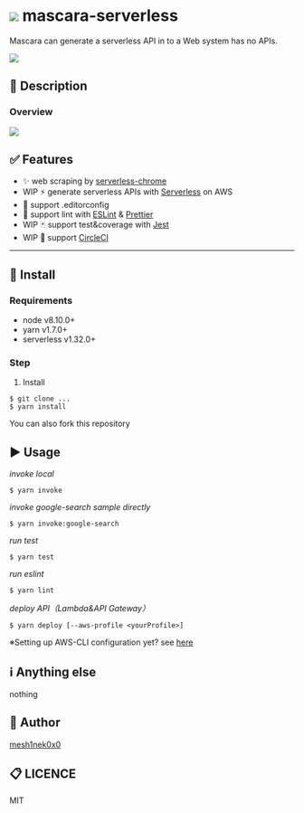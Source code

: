 # ![](https://dummyimage.com/32&text=mascara) mascara-serverless
<!-- add logo image if you like -->

Mascara can generate a serverless API in to a Web system has no APIs.
<!-- One sentence about your product and what it dose.-->

![](	https://img.shields.io/circleci/project/github/RedSparr0w/node-csgo-parser.svg)
<!-- add ci status badge -->

## :pushpin: Description

### Overview

![](https://dummyimage.com/320x160&text=wip)
<!-- add gif image if you like -->

## :white_check_mark: Features
<!-- list up your product features. -->
- :sparkles: web scraping by  [serverless-chrome](https://github.com/adieuadieu/serverless-chrome)
- WIP :zap: generate serverless APIs with [Serverless](https://serverless.com/) on AWS
- :art: support .editorconfig
- :shirt: support lint with [ESLint](https://eslint.org/) & [Prettier](https://prettier.io/)
- WIP :black_joker: support test&coverage with [Jest](https://facebook.github.io/jest/)
- WIP :arrows_counterclockwise: support [CircleCI](https://circleci.com/)
---

## :floppy_disk: Install
### Requirements
<!-- show dependencies first -->
* node v8.10.0+
* yarn v1.7.0+
* serverless v1.32.0+

### Step
1. Install
```
$ git clone ...
$ yarn install
```
You can also fork this repository

## :arrow_forward: Usage
<!-- show basic usage -->

*invoke local*
```
$ yarn invoke
```

*invoke google-search sample directly*
```
$ yarn invoke:google-search
```

*run test*
```
$ yarn test
```

*run eslint*
```
$ yarn lint
```

*deploy API（Lambda&API Gateway）*
```
$ yarn deploy [--aws-profile <yourProfile>]
```

※Setting up AWS-CLI configuration yet? see [here](https://docs.aws.amazon.com/cli/latest/userguide/cli-config-files.html)

## :information_source: Anything else
<!-- show how to test, how to contribute -->
nothing

## :pencil: Author
[mesh1nek0x0](https://github.com/mesh1nek0x0)

## :clipboard: LICENCE
MIT
